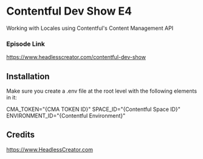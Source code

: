 # Contentful Dev Show E4

Working with Locales using Contentful's Content Management API

### Episode Link

https://www.headlesscreator.com/contentful-dev-show

## Installation

Make sure you create a .env file at the root level with the following elements in it:

CMA_TOKEN="{CMA TOKEN ID}"
SPACE_ID="{Contentful Space ID}"
ENVIRONMENT_ID="{Contentful Environment}"

## Credits

https://www.HeadlessCreator.com
